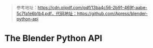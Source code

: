 > 参考地址：https://cdn.oiipdf.com/pdf/13ba4c56-2b91-469f-aabe-5c7fa1e6b1b4.pdf，代码地址：https://github.com/Apress/blender-python-api

# The Blender Python API
